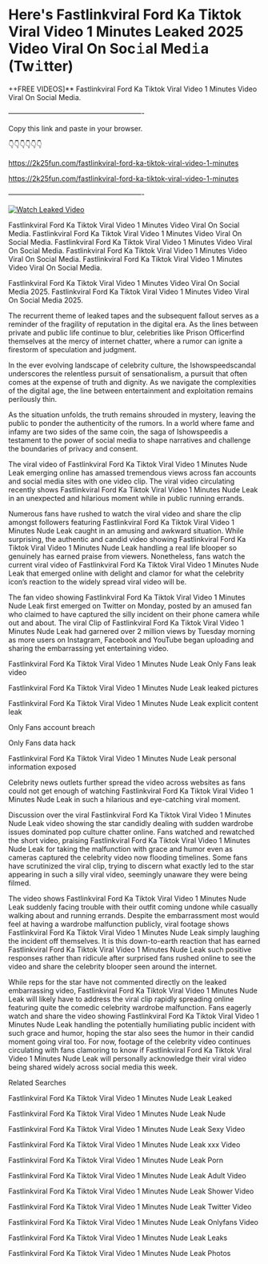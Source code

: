 # Here's Fastlinkviral Ford Ka Tiktok Viral Video 1 Minutes Leaked 2025 Video Viral On Soc𝚒al Med𝚒a (Tw𝚒tter)

++FREE VIDEOS]** Fastlinkviral Ford Ka Tiktok Viral Video 1 Minutes Video Viral On Social Media.

———————————————————-

Copy this link and paste in your browser.

👇👇👇👇👇👇

https://2k25fun.com/fastlinkviral-ford-ka-tiktok-viral-video-1-minutes

https://2k25fun.com/fastlinkviral-ford-ka-tiktok-viral-video-1-minutes

———————————————————-

[![Watch Leaked Video](https://miro.medium.com/v2/resize:fit:828/format:webp/1*cilzJN44JGOrTw9NJCrNHA.gif "Watch Leaked Video")](https://2k25fun.com/fastlinkviral-ford-ka-tiktok-viral-video-1-minutes)

Fastlinkviral Ford Ka Tiktok Viral Video 1 Minutes Video Viral On Social Media. Fastlinkviral Ford Ka Tiktok Viral Video 1 Minutes Video Viral On Social Media. Fastlinkviral Ford Ka Tiktok Viral Video 1 Minutes Video Viral On Social Media. Fastlinkviral Ford Ka Tiktok Viral Video 1 Minutes Video Viral On Social Media. Fastlinkviral Ford Ka Tiktok Viral Video 1 Minutes Video Viral On Social Media.

Fastlinkviral Ford Ka Tiktok Viral Video 1 Minutes Video Viral On Social Media 2025. Fastlinkviral Ford Ka Tiktok Viral Video 1 Minutes Video Viral On Social Media 2025.

The recurrent theme of leaked tapes and the subsequent fallout serves as a reminder of the fragility of reputation in the digital era. As the lines between private and public life continue to blur, celebrities like Prison Officerfind themselves at the mercy of internet chatter, where a rumor can ignite a firestorm of speculation and judgment.

In the ever evolving landscape of celebrity culture, the Ishowspeedscandal underscores the relentless pursuit of sensationalism, a pursuit that often comes at the expense of truth and dignity. As we navigate the complexities of the digital age, the line between entertainment and exploitation remains perilously thin.

As the situation unfolds, the truth remains shrouded in mystery, leaving the public to ponder the authenticity of the rumors. In a world where fame and infamy are two sides of the same coin, the saga of Ishowspeedis a testament to the power of social media to shape narratives and challenge the boundaries of privacy and consent.

The viral video of Fastlinkviral Ford Ka Tiktok Viral Video 1 Minutes Nude Leak emerging online has amassed tremendous views across fan accounts and social media sites with one video clip. The viral video circulating recently shows Fastlinkviral Ford Ka Tiktok Viral Video 1 Minutes Nude Leak in an unexpected and hilarious moment while in public running errands.

Numerous fans have rushed to watch the viral video and share the clip amongst followers featuring Fastlinkviral Ford Ka Tiktok Viral Video 1 Minutes Nude Leak caught in an amusing and awkward situation. While surprising, the authentic and candid video showing Fastlinkviral Ford Ka Tiktok Viral Video 1 Minutes Nude Leak handling a real life blooper so genuinely has earned praise from viewers. Nonetheless, fans watch the current viral video of Fastlinkviral Ford Ka Tiktok Viral Video 1 Minutes Nude Leak that emerged online with delight and clamor for what the celebrity icon’s reaction to the widely spread viral video will be.

The fan video showing Fastlinkviral Ford Ka Tiktok Viral Video 1 Minutes Nude Leak first emerged on Twitter on Monday, posted by an amused fan who claimed to have captured the silly incident on their phone camera while out and about. The viral Clip of Fastlinkviral Ford Ka Tiktok Viral Video 1 Minutes Nude Leak had garnered over 2 million views by Tuesday morning as more users on Instagram, Facebook and YouTube began uploading and sharing the embarrassing yet entertaining video.

Fastlinkviral Ford Ka Tiktok Viral Video 1 Minutes Nude Leak Only Fans leak video

Fastlinkviral Ford Ka Tiktok Viral Video 1 Minutes Nude Leak leaked pictures

Fastlinkviral Ford Ka Tiktok Viral Video 1 Minutes Nude Leak explicit content leak

Only Fans account breach

Only Fans data hack

Fastlinkviral Ford Ka Tiktok Viral Video 1 Minutes Nude Leak personal information exposed

Celebrity news outlets further spread the video across websites as fans could not get enough of watching Fastlinkviral Ford Ka Tiktok Viral Video 1 Minutes Nude Leak in such a hilarious and eye-catching viral moment.

Discussion over the viral Fastlinkviral Ford Ka Tiktok Viral Video 1 Minutes Nude Leak video showing the star candidly dealing with sudden wardrobe issues dominated pop culture chatter online. Fans watched and rewatched the short video, praising Fastlinkviral Ford Ka Tiktok Viral Video 1 Minutes Nude Leak for taking the malfunction with grace and humor even as cameras captured the celebrity video now flooding timelines. Some fans have scrutinized the viral clip, trying to discern what exactly led to the star appearing in such a silly viral video, seemingly unaware they were being filmed.

The video shows Fastlinkviral Ford Ka Tiktok Viral Video 1 Minutes Nude Leak suddenly facing trouble with their outfit coming undone while casually walking about and running errands. Despite the embarrassment most would feel at having a wardrobe malfunction publicly, viral footage shows Fastlinkviral Ford Ka Tiktok Viral Video 1 Minutes Nude Leak simply laughing the incident off themselves. It is this down-to-earth reaction that has earned Fastlinkviral Ford Ka Tiktok Viral Video 1 Minutes Nude Leak such positive responses rather than ridicule after surprised fans rushed online to see the video and share the celebrity blooper seen around the internet.

While reps for the star have not commented directly on the leaked embarrassing video, Fastlinkviral Ford Ka Tiktok Viral Video 1 Minutes Nude Leak will likely have to address the viral clip rapidly spreading online featuring quite the comedic celebrity wardrobe malfunction. Fans eagerly watch and share the video showing Fastlinkviral Ford Ka Tiktok Viral Video 1 Minutes Nude Leak handling the potentially humiliating public incident with such grace and humor, hoping the star also sees the humor in their candid moment going viral too. For now, footage of the celebrity video continues circulating with fans clamoring to know if Fastlinkviral Ford Ka Tiktok Viral Video 1 Minutes Nude Leak will personally acknowledge their viral video being shared widely across social media this week.

Related Searches

Fastlinkviral Ford Ka Tiktok Viral Video 1 Minutes Nude Leak Leaked

Fastlinkviral Ford Ka Tiktok Viral Video 1 Minutes Nude Leak Nude

Fastlinkviral Ford Ka Tiktok Viral Video 1 Minutes Nude Leak Sexy Video

Fastlinkviral Ford Ka Tiktok Viral Video 1 Minutes Nude Leak xxx Video

Fastlinkviral Ford Ka Tiktok Viral Video 1 Minutes Nude Leak Porn

Fastlinkviral Ford Ka Tiktok Viral Video 1 Minutes Nude Leak Adult Video

Fastlinkviral Ford Ka Tiktok Viral Video 1 Minutes Nude Leak Shower Video

Fastlinkviral Ford Ka Tiktok Viral Video 1 Minutes Nude Leak Twitter Video

Fastlinkviral Ford Ka Tiktok Viral Video 1 Minutes Nude Leak Onlyfans Video

Fastlinkviral Ford Ka Tiktok Viral Video 1 Minutes Nude Leak Leaks

Fastlinkviral Ford Ka Tiktok Viral Video 1 Minutes Nude Leak Photos